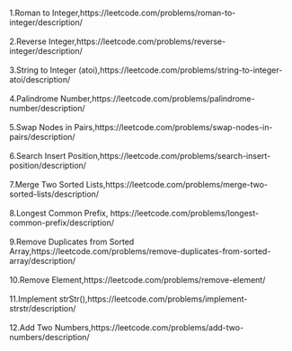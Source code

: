 <br>
1.Roman to Integer,https://leetcode.com/problems/roman-to-integer/description/ 
</br>

<br>
2.Reverse Integer,https://leetcode.com/problems/reverse-integer/description/
</br>

<br>
3.String to Integer (atoi),https://leetcode.com/problems/string-to-integer-atoi/description/
</br>

<br>
4.Palindrome Number,https://leetcode.com/problems/palindrome-number/description/
</br>

<br>
5.Swap Nodes in Pairs,https://leetcode.com/problems/swap-nodes-in-pairs/description/
</br>

<br>
6.Search Insert Position,https://leetcode.com/problems/search-insert-position/description/
</br>

<br>
7.Merge Two Sorted Lists,https://leetcode.com/problems/merge-two-sorted-lists/description/
</br>

<br>
8.Longest Common Prefix, https://leetcode.com/problems/longest-common-prefix/description/
</br>

<br>
9.Remove Duplicates from Sorted Array,https://leetcode.com/problems/remove-duplicates-from-sorted-array/description/
</br>

<br>
10.Remove Element,https://leetcode.com/problems/remove-element/
</br>

<br>
11.Implement strStr(),https://leetcode.com/problems/implement-strstr/description/
</br>

<br>
12.Add Two Numbers,https://leetcode.com/problems/add-two-numbers/description/
</br>

